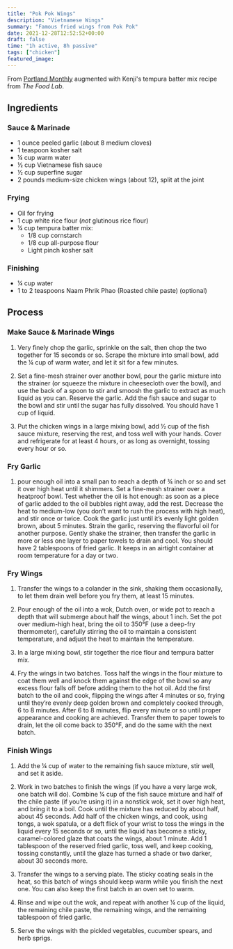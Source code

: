 ```yaml
---
title: "Pok Pok Wings"
description: "Vietnamese Wings"
summary: "Famous fried wings from Pok Pok"
date: 2021-12-28T12:52:52+00:00
draft: false
time: "1h active, 8h passive"
tags: ["chicken"]
featured_image: 
---
```


From [Portland Monthly](https://www.pdxmonthly.com/eat-and-drink/2013/10/make-pok-poks-famous-wings-at-home-october-2013) augmented with Kenji's tempura batter mix recipe from _The Food Lab_.

## Ingredients

### Sauce & Marinade
- 1 ounce peeled garlic (about 8 medium cloves)
- 1 teaspoon kosher salt
- ¼ cup warm water
- ½ cup Vietnamese fish sauce
- ½ cup superfine sugar
- 2 pounds medium-size chicken wings (about 12), split at the joint

### Frying
- Oil for frying
- 1 cup white rice flour (_not_ glutinous rice flour)
- ¼ cup tempura batter mix:
  - 1/8 cup cornstarch
  - 1/8 cup all-purpose flour
  - Light pinch kosher salt

### Finishing
- ¼ cup water
- 1 to 2 teaspoons Naam Phrik Phao (Roasted chile paste) (optional)

## Process

### Make Sauce & Marinade Wings
1. Very finely chop the garlic, sprinkle on the salt, then chop the two together for 15 seconds or so. Scrape the mixture into small bowl, add the ¼ cup of warm water, and let it sit for a few minutes.

1. Set a fine-mesh strainer over another bowl, pour the garlic mixture into the strainer (or squeeze the mixture in cheesecloth over the bowl), and use the back of a spoon to stir and smoosh the garlic to extract as much liquid as you can. Reserve the garlic. Add the fish sauce and sugar to the bowl and stir until the sugar has fully dissolved. You should have 1 cup of liquid.

1. Put the chicken wings in a large mixing bowl, add ½ cup of the fish sauce mixture, reserving the rest, and toss well with your hands. Cover and refrigerate for at least 4 hours, or as long as overnight, tossing every hour or so.

### Fry Garlic
1. pour enough oil into a small pan to reach a depth of ¾ inch or so and set it over high heat until it shimmers. Set a fine-mesh strainer over a heatproof bowl. Test whether the oil is hot enough: as soon as a piece of garlic added to the oil bubbles right away, add the rest. Decrease the heat to medium-low (you don’t want to rush the process with high heat), and stir once or twice. Cook the garlic just until it’s evenly light golden brown, about 5 minutes. Strain the garlic, reserving the flavorful oil for another purpose. Gently shake the strainer, then transfer the garlic in more or less one layer to paper towels to drain and cool. You should have 2 tablespoons of fried garlic. It keeps in an airtight container at room temperature for a day or two.

### Fry Wings

1. Transfer the wings to a colander in the sink, shaking them occasionally, to let them drain well before you fry them, at least 15 minutes.

1. Pour enough of the oil into a wok, Dutch oven, or wide pot to reach a depth that will submerge about half the wings, about 1 inch. Set the pot over medium-high heat, bring the oil to 350°F (use a deep-fry thermometer), carefully stirring the oil to maintain a consistent temperature, and adjust the heat to maintain the temperature.

1. In a large mixing bowl, stir together the rice flour and tempura batter mix.

1. Fry the wings in two batches. Toss half the wings in the flour mixture to coat them well and knock them against the edge of the bowl so any excess flour falls off before adding them to the hot oil. Add the first batch to the oil and cook, flipping the wings after 4 minutes or so, frying until they’re evenly deep golden brown and completely cooked through, 6 to 8 minutes. After 6 to 8 minutes, flip every minute or so until proper appearance and cooking are achieved.  Transfer them to paper towels to drain, let the oil come back to 350°F, and do the same with the next batch.

### Finish Wings

1. Add the ¼ cup of water to the remaining fish sauce mixture, stir well, and set it aside.

1. Work in two batches to finish the wings (if you have a very large wok, one batch will do). Combine ¼ cup of the fish sauce mixture and half of the chile paste (if you’re using it) in a nonstick wok, set it over high heat, and bring it to a boil. Cook until the mixture has reduced by about half, about 45 seconds. Add half of the chicken wings, and cook, using tongs, a wok spatula, or a deft flick of your wrist to toss the wings in the liquid every 15 seconds or so, until the liquid has become a sticky, caramel-colored glaze that coats the wings, about 1 minute. Add 1 tablespoon of the reserved fried garlic, toss well, and keep cooking, tossing constantly, until the glaze has turned a shade or two darker, about 30 seconds more.

1. Transfer the wings to a serving plate. The sticky coating seals in the heat, so this batch of wings should keep warm while you finish the next one. You can also keep the first batch in an oven set to warm.

1. Rinse and wipe out the wok, and repeat with another ¼ cup of the liquid, the remaining chile paste, the remaining wings, and the remaining tablespoon of fried garlic.

1. Serve the wings with the pickled vegetables, cucumber spears, and herb sprigs.
